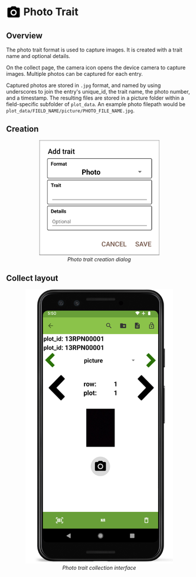 <img ref="photo" style="vertical-align: middle;" src="_static/icons/formats/camera.png" width="40px"> Photo Trait
=====================================================================

Overview
--------

The photo trait format is used to capture images. It is created with a
trait name and optional details.

On the collect page, the camera icon opens the device camera to capture
images. Multiple photos can be captured for each entry. 

Captured photos are stored in `.jpg` format, and named by using underscores to join the entry's unique_id, the trait name, the photo number, and a timestamp. The resulting files are stored in a picture folder within a field-specific subfolder of `plot_data`. An example photo filepath would be `plot_data/FIELD_NAME/picture/PHOTO_FILE_NAME.jpg`.

Creation
--------

<figure align="center" class="image">
  <img src="_static/images/traits/formats/create_photo.png" width="325px"> 
  <figcaption><i>Photo trait creation dialog</i></figcaption> 
</figure>

Collect layout
--------------

<figure align="center" class="image">
  <img src="_static/images/traits/formats/collect_photo_framed.png" width="400px"> 
  <figcaption><i>Photo trait collection interface</i></figcaption> 
</figure>
